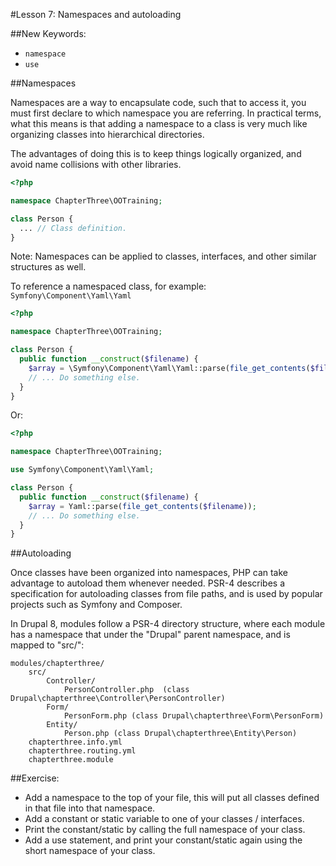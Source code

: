 #Lesson 7: Namespaces and autoloading

##New Keywords:
 - `namespace`
 - `use`

##Namespaces

Namespaces are a way to encapsulate code, such that to access it, you must first declare to which namespace you are
referring. In practical terms, what this means is that adding a namespace to a class is very much like organizing
classes into hierarchical directories.

The advantages of doing this is to keep things logically organized, and avoid name collisions with other libraries.


```php
<?php

namespace ChapterThree\OOTraining;

class Person {
  ... // Class definition.
}
```

Note: Namespaces can be applied to classes, interfaces, and other similar structures as well.

To reference a namespaced class, for example:
`Symfony\Component\Yaml\Yaml`

```php
<?php

namespace ChapterThree\OOTraining;

class Person {
  public function __construct($filename) {
    $array = \Symfony\Component\Yaml\Yaml::parse(file_get_contents($filename));
    // ... Do something else.
  }
}
```

Or:

```php
<?php

namespace ChapterThree\OOTraining;

use Symfony\Component\Yaml\Yaml;

class Person {
  public function __construct($filename) {
    $array = Yaml::parse(file_get_contents($filename));
    // ... Do something else.
  }
}
```

##Autoloading

Once classes have been organized into namespaces, PHP can take advantage to autoload them whenever needed.
PSR-4 describes a specification for autoloading classes from file paths, and is used by popular projects such as
Symfony and Composer.

In Drupal 8, modules follow a PSR-4 directory structure, where each module has a namespace that under the
"Drupal" parent namespace, and is mapped to "src/":

```
modules/chapterthree/
    src/
        Controller/
            PersonController.php  (class Drupal\chapterthree\Controller\PersonController)
        Form/
            PersonForm.php (class Drupal\chapterthree\Form\PersonForm)
        Entity/
            Person.php (class Drupal\chapterthree\Entity\Person)
    chapterthree.info.yml
    chapterthree.routing.yml
    chapterthree.module
```


##Exercise:

- Add a namespace to the top of your file, this will put all classes defined in that file into that namespace.
- Add a constant or static variable to one of your classes / interfaces.
- Print the constant/static by calling the full namespace of your class.
- Add a use statement, and print your constant/static again using the short namespace of your class.
